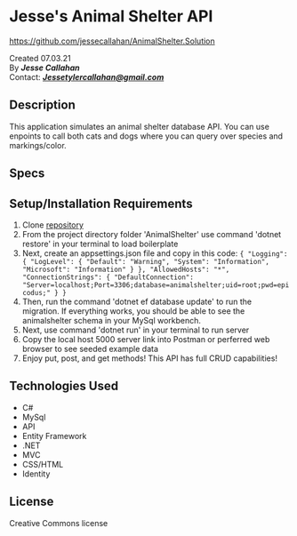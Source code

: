 # Jesse's Animal Shelter API
https://github.com/jessecallahan/AnimalShelter.Solution

Created 07.03.21</br>
By _**Jesse Callahan**_</br>
Contact: _**Jessetylercallahan@gmail.com**_</br>

## Description
This application simulates an animal shelter database API. You can use enpoints to call both cats and dogs where you can query over species and markings/color. 

## Specs


## Setup/Installation Requirements

1. Clone [repository](https://github.com/jessecallahan/AnimalShelter.Solution)
2. From the project directory folder 'AnimalShelter' use command 'dotnet restore' in your terminal to load boilerplate
3. Next, create an appsettings.json file and copy in this code: 
``{
  "Logging": {
    "LogLevel": {
      "Default": "Warning",
      "System": "Information",
      "Microsoft": "Information"
    }
  },
  "AllowedHosts": "*",
  "ConnectionStrings": {
    "DefaultConnection": "Server=localhost;Port=3306;database=animalshelter;uid=root;pwd=epicodus;"
  }
}``
4. Then, run the command 'dotnet ef database update' to run the migration. If everything works, you should be able to see the animalshelter schema in your MySql workbench.
4. Next, use command 'dotnet run' in your terminal to run server
5. Copy the local host 5000 server link into Postman or perferred web browser to see seeded example data
6. Enjoy put, post, and get methods! This API has full CRUD capabilities!

## Technologies Used
* C#
* MySql
* API
* Entity Framework
* .NET
* MVC
* CSS/HTML
* Identity

## License
Creative Commons license 


